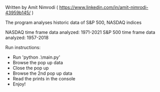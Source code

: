 Written by Amit Nimrodi ( https://www.linkedin.com/in/amit-nimrodi-43959b145/ )

The program analyses historic data of S&P 500, NASDAQ indices

NASDAQ time frame data analyzed: 1971-2021
S&P 500 time frame data analyzed: 1957-2018

Run instructions:

- Run 'python .\main.py'
- Browse the pop up data
- Close the pop up
- Browse the 2nd pop up data
- Read the prints in the console
- Enjoy!
